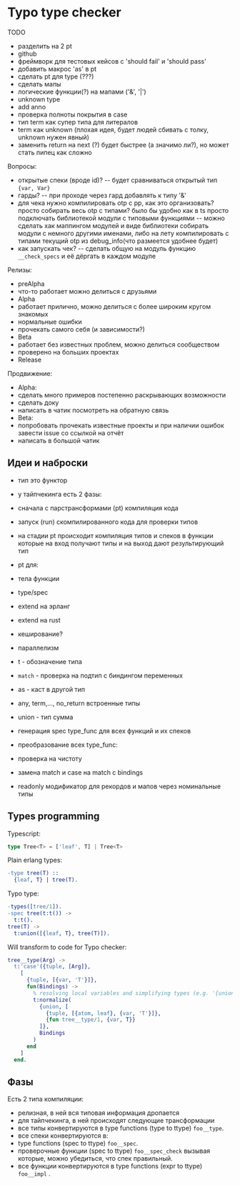 Typo type checker
=================

 TODO
  * разделить на 2 pt
  * github
  * фреймворк для тестовых кейсов с 'should fail' и 'should pass'
  * добавить макрос 'as' в pt
  * сделать pt для type (???)
  * сделать мапы
  * логические функции(?) на мапами ('&', '|')
  * unknown type
  * add anno
  * проверка полноты покрытия в case
  * тип term как супер типа для литералов
  * term как unknown (плохая идея, будет людей сбивать с толку, unknown нужен явный)
  * заменить return на next (?) будет быстрее (а значимо ли?), но может стать пипец как сложно

 Вопросы:
  * открытые спеки (вроде id)? -- будет сравниваться открытый тип `{var, Var}`
  * гарды? -- при проходе через гард добавлять к типу '&'
  * для чека нужно компилировать otp с pp, как это организовать?
    просто собирать весь otp с типами? было бы удобно как в ts просто подключать библиотекой модули с типовыми функциями
    -- можно сделать хак маппингом модулей и виде библиотеки собирать модули с немного другими именами,
    либо на лету компилировать с типами текущий otp из debug_info(что размеется удобнее будет)
  * как запускать чек? -- сделать общую на модуль функцию `__check_specs` и её дёргать в каждом модуле

 Релизы:
  * preAlpha
   * что-то работает можно делиться с друзьями
  * Alpha
   * работает прилично, можно делиться с более широким кругом знакомых
   * нормальные ошибки
   * прочекать самого себя (и зависимости?)
  * Beta
   * работает без известных проблем, можно делиться сообществом
   * проверено на больших проектах
  * Release

 Продвижение:
  * Alpha:
   * сделать много примеров постепенно раскрывающих возможности
   * сделать доку
   * написать в чатик посмотреть на обратную связь
  * Beta:
   * попробовать прочекать известные проекты и при наличии ошибок завести issue со ссылкой на отчёт
   * написать в большой чатик


Идеи и наброски
---------------
 * тип это функтор
 * у тайпчекинга есть 2 фазы:
  * сначала с парстрансформами (pt) компиляция кода
  * запуск (run) скомпилированного кода для проверки типов
 * на стадии pt происходит компиляция типов и спеков в функции которые на вход получают типы и на выход дают результирующий тип

 * pt для:
  * тела функции
  * type/spec
 * extend на эрланг
 * extend на rust
 * кеширование?
 * параллелизм

 * t - обозначение типа
 * `match` - проверка на подтип с биндингом переменных
 * as - каст в другой тип
 * any, term,..., no_return встроенные типы
 * union - тип сумма

 * генерация spec type_func для всех функций и их спеков
 * преобразование всех type_func:
  * проверка на чистоту
  * замена match и case на match с bindings

 * readonly модификатор для рекордов и мапов через номинальные типы

Types programming
-----------------

Typescript:
```typescript
type Tree<T> = ['leaf', T] | Tree<T>
```

Plain erlang types:
```erlang
-type tree(T) ::
  {leaf, T} | tree(T).
```

Typo type:
```erlang
-types([tree/1]).
-spec tree(t:t()) ->
  t:t().
tree(T) ->
  t:union([{leaf, T}, tree(T)]).
```

Will transform to code for Typo checker:
```erlang
tree__type(Arg) ->
  t:'case'({tuple, [Arg]},
    [
      {tuple, [{var, 'T'}]},
      fun(Bindings) ->
        % resolving local variables and simplifying types (e.g. '{union, []}' 'means none')
        t:normalize(
          {union, [
            {tuple, [{atom, leaf}, {var, 'T'}]},
            {fun tree__type/1, {var, T}}
          ]},
          Bindings
        )
      end
    ]
  end.
```

Фазы
----

Есть 2 типа компиляции:
 * релизная, в ней вся типовая информация дропается
 * для тайпчекинга, в ней происходят следующие трансформации
  * все типы конвертируются в type functions (type to ttype) `foo__type`.
  * все спеки конвертируются в:
   * type functions (spec to ttype) `foo__spec`.
   * проверочные функции (spec to ttype) `foo__spec_check` вызывая которые, можно убедиться, что спек правильный.
  * все функции конвертируются в type functions (expr to ttype) `foo__impl` .

